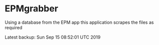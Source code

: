 # EPMgrabber
Using a database from the EPM app this application scrapes the files as required


Latest backup: Sun Sep 15 08:52:01 UTC 2019

